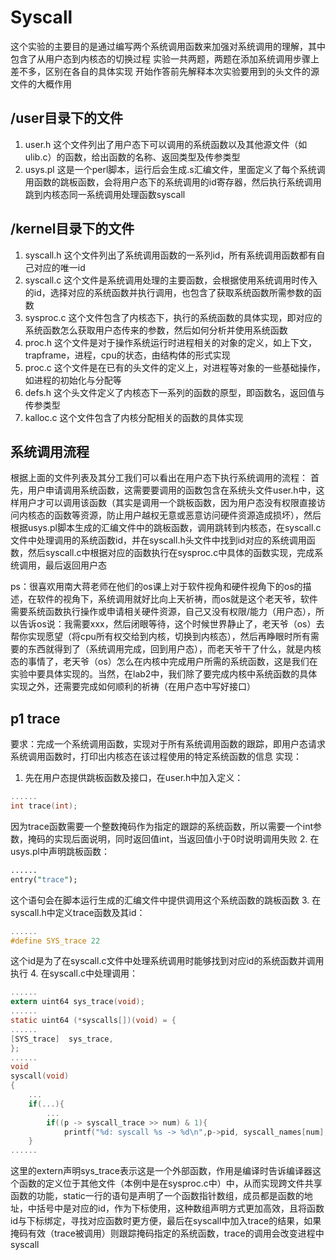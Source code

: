# Syscall
这个实验的主要目的是通过编写两个系统调用函数来加强对系统调用的理解，其中包含了从用户态到内核态的切换过程
实验一共两题，两题在添加系统调用步骤上差不多，区别在各自的具体实现
开始作答前先解释本次实验要用到的头文件的源文件的大概作用
## /user目录下的文件
1. user.h
这个文件列出了用户态下可以调用的系统函数以及其他源文件（如ulib.c）的函数，给出函数的名称、返回类型及传参类型
2. usys.pl
这是一个perl脚本，运行后会生成.s汇编文件，里面定义了每个系统调用函数的跳板函数，会将用户态下的系统调用的id寄存器，然后执行系统调用跳到内核态同一系统调用处理函数syscall
## /kernel目录下的文件
1. syscall.h
这个文件列出了系统调用函数的一系列id，所有系统调用函数都有自己对应的唯一id
2. syscall.c
这个文件是系统调用处理的主要函数，会根据使用系统调用时传入的id，选择对应的系统函数并执行调用，也包含了获取系统函数所需参数的函数
3. sysproc.c
这个文件包含了内核态下，执行的系统函数的具体实现，即对应的系统函数怎么获取用户态传来的参数，然后如何分析并使用系统函数
4. proc.h
这个文件是对于操作系统运行时进程相关的对象的定义，如上下文，trapframe，进程，cpu的状态，由结构体的形式实现
5. proc.c
这个文件是在已有的头文件的定义上，对进程等对象的一些基础操作，如进程的初始化与分配等
6. defs.h
这个头文件定义了内核态下一系列的函数的原型，即函数名，返回值与传参类型
7. kalloc.c
这个文件包含了内核分配相关的函数的具体实现
## 系统调用流程
根据上面的文件列表及其分工我们可以看出在用户态下执行系统调用的流程：
首先，用户申请调用系统函数，这需要要调用的函数包含在系统头文件user.h中，这样用户才可以调用该函数（其实是调用一个跳板函数，因为用户态没有权限直接访问内核态的函数等资源，防止用户越权无意或恶意访问硬件资源造成损坏），然后根据usys.pl脚本生成的汇编文件中的跳板函数，调用跳转到内核态，在syscall.c文件中处理调用的系统函数id，并在syscall.h头文件中找到id对应的系统调用函数，然后syscall.c中根据对应的函数执行在sysproc.c中具体的函数实现，完成系统调用，最后返回用户态

ps：很喜欢用南大蒋老师在他们的os课上对于软件视角和硬件视角下的os的描述，在软件的视角下，系统调用就好比向上天祈祷，而os就是这个老天爷，软件需要系统函数执行操作或申请相关硬件资源，自己又没有权限/能力（用户态），所以告诉os说：我需要xxx，然后闭眼等待，这个时候世界静止了，老天爷（os）去帮你实现愿望（将cpu所有权交给到内核，切换到内核态），然后再睁眼时所有需要的东西就得到了（系统调用完成，回到用户态），而老天爷干了什么，就是内核态的事情了，老天爷（os）怎么在内核中完成用户所需的系统函数，这是我们在实验中要具体实现的。当然，在lab2中，我们除了要完成内核中系统函数的具体实现之外，还需要完成如何顺利的祈祷（在用户态中写好接口）
## p1 trace
要求：完成一个系统调用函数，实现对于所有系统调用函数的跟踪，即用户态请求系统调用函数时，打印出内核态在该过程使用的特定系统函数的信息
实现：
1. 先在用户态提供跳板函数及接口，在user.h中加入定义：
```c
......
int trace(int);
```
因为trace函数需要一个整数掩码作为指定的跟踪的系统函数，所以需要一个int参数，掩码的实现后面说明，同时返回值int，当返回值小于0时说明调用失败
2. 在usys.pl中声明跳板函数：
```perl
......
entry("trace");
```
这个语句会在脚本运行生成的汇编文件中提供调用这个系统函数的跳板函数
3. 在syscall.h中定义trace函数及其id：
```c
......
#define SYS_trace 22
```
这个id是为了在syscall.c文件中处理系统调用时能够找到对应id的系统函数并调用执行
4. 在syscall.c中处理调用：
```c
......
extern uint64 sys_trace(void);
......
static uint64 (*syscalls[])(void) = {
......
[SYS_trace]  sys_trace,
};
......
void
syscall(void)
{
	...
	if(...){
		...
		if((p -> syscall_trace >> num) & 1){
			printf("%d: syscall %s -> %d\n",p->pid, syscall_names[num], p->trapframe->a0); // syscall_names[num]: 从 syscall 编号到 syscall 名的映射表		}
    }
......
```
这里的extern声明sys_trace表示这是一个外部函数，作用是编译时告诉编译器这个函数的定义位于其他文件（本例中是在sysproc.c中）中，从而实现跨文件共享函数的功能，static一行的语句是声明了一个函数指针数组，成员都是函数的地址，中括号中是对应的id，作为下标使用，这种数组声明方式更加高效，且将函数id与下标绑定，寻找对应函数时更方便，最后在syscall中加入trace的结果，如果掩码有效（trace被调用）则跟踪掩码指定的系统函数，trace的调用会改变进程中syscall


<!--stackedit_data:
eyJoaXN0b3J5IjpbOTIxODYwNTIzLDE3MTA4MDU3LC00NTk5OD
YyOTEsMTAwNDU1NzI2NSwxMDM4MzEwNDc2LDk4MDYyNjg2NCw3
MjE0MTE4NzYsMTU1MjY0MDkxMywtMTAzNTYzNDM3Ml19
-->
